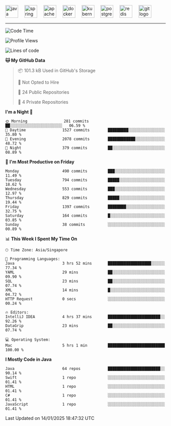 <p align="left">
  <img src="https://cdn.jsdelivr.net/gh/devicons/devicon/icons/java/java-original.svg" height="40" alt="java logo"  />
  <img width="12" />
  <img src="https://cdn.jsdelivr.net/gh/devicons/devicon/icons/spring/spring-original.svg" height="40" alt="spring logo"  />
  <img width="12" />
  <img src="https://cdn.jsdelivr.net/gh/devicons/devicon/icons/apachekafka/apachekafka-original.svg" height="40" alt="apachekafka logo"  />
  <img width="12" />
  <img src="https://cdn.jsdelivr.net/gh/devicons/devicon/icons/docker/docker-original.svg" height="40" alt="docker logo"  />
  <img width="12" />
  <img src="https://cdn.jsdelivr.net/gh/devicons/devicon/icons/kubernetes/kubernetes-plain.svg" height="40" alt="kubernetes logo"  />
  <img width="12" />
  <img src="https://cdn.jsdelivr.net/gh/devicons/devicon/icons/postgresql/postgresql-original.svg" height="40" alt="postgresql logo"  />
  <img width="12" />
  <img src="https://cdn.jsdelivr.net/gh/devicons/devicon/icons/redis/redis-original.svg" height="40" alt="redis logo"  />
  <img width="12" />
  <img src="https://cdn.jsdelivr.net/gh/devicons/devicon/icons/git/git-original.svg" height="40" alt="git logo"  />
</p>


<!--<img src="https://media.giphy.com/media/LnQjpWaON8nhr21vNW/giphy.gif" width="60"> <em><b>I love connecting with different people</b> so if you want to say <b>hi, I'll be happy to meet you more!</b> 😊 </em> -->

---
<!--START_SECTION:waka-->
![Code Time](http://img.shields.io/badge/Code%20Time-2%2C221%20hrs%2029%20mins-blue)

![Profile Views](http://img.shields.io/badge/Profile%20Views-0-blue)

![Lines of code](https://img.shields.io/badge/From%20Hello%20World%20I%27ve%20Written-1.4%20million%20lines%20of%20code-blue)

**🐱 My GitHub Data** 

> 📦 101.3 kB Used in GitHub's Storage 
 > 
> 🚫 Not Opted to Hire
 > 
> 📜 24 Public Repositories 
 > 
> 🔑 4 Private Repositories 
 > 
**I'm a Night 🦉** 

```text
🌞 Morning                281 commits         ██░░░░░░░░░░░░░░░░░░░░░░░   06.59 % 
🌆 Daytime                1527 commits        █████████░░░░░░░░░░░░░░░░   35.80 % 
🌃 Evening                2078 commits        ████████████░░░░░░░░░░░░░   48.72 % 
🌙 Night                  379 commits         ██░░░░░░░░░░░░░░░░░░░░░░░   08.89 % 
```
📅 **I'm Most Productive on Friday** 

```text
Monday                   490 commits         ███░░░░░░░░░░░░░░░░░░░░░░   11.49 % 
Tuesday                  794 commits         █████░░░░░░░░░░░░░░░░░░░░   18.62 % 
Wednesday                553 commits         ███░░░░░░░░░░░░░░░░░░░░░░   12.97 % 
Thursday                 829 commits         █████░░░░░░░░░░░░░░░░░░░░   19.44 % 
Friday                   1397 commits        ████████░░░░░░░░░░░░░░░░░   32.75 % 
Saturday                 164 commits         █░░░░░░░░░░░░░░░░░░░░░░░░   03.85 % 
Sunday                   38 commits          ░░░░░░░░░░░░░░░░░░░░░░░░░   00.89 % 
```


📊 **This Week I Spent My Time On** 

```text
🕑︎ Time Zone: Asia/Singapore

💬 Programming Languages: 
Java                     3 hrs 52 mins       ███████████████████░░░░░░   77.34 % 
YAML                     29 mins             ██░░░░░░░░░░░░░░░░░░░░░░░   09.90 % 
SQL                      23 mins             ██░░░░░░░░░░░░░░░░░░░░░░░   07.74 % 
XML                      14 mins             █░░░░░░░░░░░░░░░░░░░░░░░░   04.72 % 
HTTP Request             0 secs              ░░░░░░░░░░░░░░░░░░░░░░░░░   00.24 % 

🔥 Editors: 
IntelliJ IDEA            4 hrs 37 mins       ███████████████████████░░   92.26 % 
DataGrip                 23 mins             ██░░░░░░░░░░░░░░░░░░░░░░░   07.74 % 

💻 Operating System: 
Mac                      5 hrs 1 min         █████████████████████████   100.00 % 
```

**I Mostly Code in Java** 

```text
Java                     64 repos            ███████████████████████░░   90.14 % 
Swift                    1 repo              ░░░░░░░░░░░░░░░░░░░░░░░░░   01.41 % 
HTML                     1 repo              ░░░░░░░░░░░░░░░░░░░░░░░░░   01.41 % 
C#                       1 repo              ░░░░░░░░░░░░░░░░░░░░░░░░░   01.41 % 
JavaScript               1 repo              ░░░░░░░░░░░░░░░░░░░░░░░░░   01.41 % 
```




 Last Updated on 14/01/2025 18:47:32 UTC
<!--END_SECTION:waka-->


<!--
**SimakovIgor/SimakovIgor** is a ✨ _special_ ✨ repository because its `README.md` (this file) appears on your GitHub profile.

Here are some ideas to get you started:

- 🔭 I’m currently working on ...
- 🌱 I’m currently learning ...
- 👯 I’m looking to collaborate on ...
- 🤔 I’m looking for help with ...
- 💬 Ask me about ...
- 📫 How to reach me: ...
- 😄 Pronouns: ...
- ⚡ Fun fact: ...
-->
